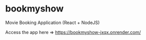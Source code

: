 # bookmyshow
Movie Booking Application (React + NodeJS)

Access the app here => https://bookmyshow-jxqx.onrender.com/ 
